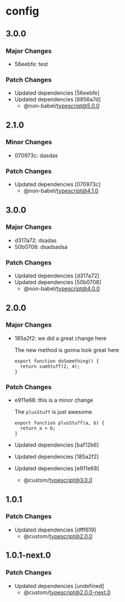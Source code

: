 # config

## 3.0.0

### Major Changes

- 56eebfe: test

### Patch Changes

- Updated dependencies [56eebfe]
- Updated dependencies [8856a7d]
  - @non-babel/typescript@5.0.0

## 2.1.0

### Minor Changes

- 070973c: dasdas

### Patch Changes

- Updated dependencies [070973c]
  - @non-babel/typescript@4.1.0

## 3.0.0

### Major Changes

- d317a72: dsadas
- 50b0708: dsadsadsa

### Patch Changes

- Updated dependencies [d317a72]
- Updated dependencies [50b0708]
  - @non-babel/typescript@4.0.0

## 2.0.0

### Major Changes

- 185a2f2: we did a great change here

  The new method is gonna look great here

  ```
  export function doSomething() {
  	return sumStuff(2, 4);
  }
  ```

### Patch Changes

- e911e68: this is a minor change

  The `plusStuff` is just awesome

  ```
  export function plusStuff(a, b) {
  	return a + b;
  }
  ```

- Updated dependencies [baf12b6]
- Updated dependencies [185a2f2]
- Updated dependencies [e911e68]
  - @custom/typescript@3.0.0

## 1.0.1

### Patch Changes

- Updated dependencies [dfff619]
  - @custom/typescript@2.0.0

## 1.0.1-next.0

### Patch Changes

- Updated dependencies [undefined]
  - @custom/typescript@2.0.0-next.0
